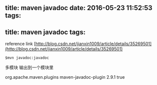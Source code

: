 title: maven javadoc
date: 2016-05-23 11:52:53
tags:
---
title: maven javadoc
tags:
---

reference link
[http://blog.csdn.net/jianxin1009/article/details/35269501](http://blog.csdn.net/jianxin1009/article/details/35269501)

```
$mvn javadoc:javadoc
```
多模块 输出到一个模块里

<plugin>  
    <groupId>org.apache.maven.plugins</groupId>  
    <artifactId>maven-javadoc-plugin</artifactId>  
    <version>2.9.1</version>  
    <configuration>  
        <aggregate>true</aggregate>  
    </configuration>  
</plugin>  
